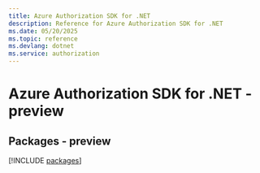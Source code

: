 ```yaml
---
title: Azure Authorization SDK for .NET
description: Reference for Azure Authorization SDK for .NET
ms.date: 05/20/2025
ms.topic: reference
ms.devlang: dotnet
ms.service: authorization
---
```

# Azure Authorization SDK for .NET - preview
## Packages - preview
[!INCLUDE [packages](authorization-index.md)]